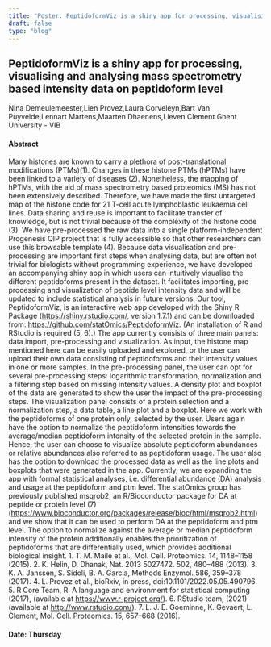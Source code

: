 ```yaml
---
title: "Poster: PeptidoformViz is a shiny app for processing, visualising and analysing mass spectrometry based intensity data on peptidoform level"
draft: false
type: "blog"
---
```


## PeptidoformViz is a shiny app for processing, visualising and analysing mass spectrometry based intensity data on peptidoform level
Nina Demeulemeester,Lien Provez,Laura Corveleyn,Bart Van Puyvelde,Lennart Martens,Maarten Dhaenens,Lieven Clement
Ghent University - VIB
#### Abstract

Many histones are known to carry a plethora of post-translational modifications (PTMs)(1). Changes in these histone PTMs (hPTMs) have been linked to a variety of diseases (2).  Nonetheless, the mapping of hPTMs, with the aid of mass spectrometry based proteomics (MS) has not been extensively described. Therefore, we have made the first untargeted map of the histone code for 21 T-cell acute lymphoblastic leukaemia cell lines. Data sharing and reuse is important to facilitate transfer of knowledge, but is not trivial because of the complexity of the histone code (3). We have pre-processed the raw data into a single platform-independent Progenesis QIP project that is fully accessible so that other researchers can use this browsable template (4). Because data visualisation and pre-processing are important first steps when analysing data, but are often not trivial for biologists without programming experience, we have developed an accompanying shiny app in which users can intuitively visualise the different peptidoforms present in the dataset. It facilitates importing, pre-processing and visualization of peptide level intensity data and will be updated to include statistical analysis in future versions. Our tool, PeptidoformViz, is an interactive web app developed with the Shiny R Package (https://shiny.rstudio.com/, version 1.7.1) and can be downloaded from: https://github.com/statOmics/PeptidoformViz. (An installation of R and RStudio is required (5, 6).) The app currently consists of three main panels: data import, pre-processing and visualization. As input, the histone map mentioned here can be easily uploaded and explored, or the user can upload their own data consisting of peptidoforms and their intensity values in one or more samples. In the pre-processing panel, the user can opt for several pre-processing steps: logarithmic transformation, normalization and a filtering step based on missing intensity values. A density plot and boxplot of the data are generated to show the user the impact of the pre-processing steps. The visualization panel consists of a protein selection and a normalization step, a data table, a line plot and a boxplot. Here we work with the peptidoforms of one protein only, selected by the user. Users again have the option to normalize the peptidoform intensities towards the average/median peptidoform intensity of the selected protein in the sample. Hence, the user can choose to visualize absolute peptidoform abundances or relative abundances also referred to as peptidoform usage. The user also has the option to download the processed data as well as the line plots and boxplots that were generated in the app.  Currently, we are expanding the app with formal statistical analyses, i.e. differential abundance (DA) analysis and usage at the peptidoform and ptm level. The statOmics group has previously published msqrob2, an R/Bioconductor package for DA at peptide or protein level (7) (https://www.bioconductor.org/packages/release/bioc/html/msqrob2.html) and we show that it can be used to perform DA at the peptidoform and ptm level. The option to normalize against the average or median peptidoform intensity of the protein additionally enables the prioritization of peptidoforms that are differentially used, which provides additional biological insight.   1.  T. M. Maile et al., Mol. Cell. Proteomics. 14, 1148–1158 (2015). 2.  K. Helin, D. Dhanak, Nat. 2013 5027472. 502, 480–488 (2013). 3.  K. A. Janssen, S. Sidoli, B. A. Garcia, Methods Enzymol. 586, 359–378 (2017). 4.  L. Provez et al., bioRxiv, in press, doi:10.1101/2022.05.05.490796. 5.  R Core Team, R: A language and environment for statistical computing (2017), (available at https://www.r-project.org/). 6.  RStudio team, (2021) (available at http://www.rstudio.com/). 7.  L. J. E. Goeminne, K. Gevaert, L. Clement, Mol. Cell. Proteomics. 15, 657–668 (2016).


#### Date: Thursday